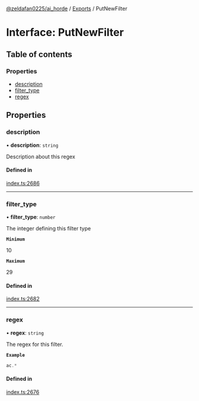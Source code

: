 [@zeldafan0225/ai_horde](../README.md) / [Exports](../modules.md) / PutNewFilter

# Interface: PutNewFilter

## Table of contents

### Properties

- [description](PutNewFilter.md#description)
- [filter\_type](PutNewFilter.md#filter_type)
- [regex](PutNewFilter.md#regex)

## Properties

### description

• **description**: `string`

Description about this regex

#### Defined in

[index.ts:2686](https://github.com/ZeldaFan0225/ai_horde/blob/99a73d4/index.ts#L2686)

___

### filter\_type

• **filter\_type**: `number`

The integer defining this filter type

**`Minimum`**

10

**`Maximum`**

29

#### Defined in

[index.ts:2682](https://github.com/ZeldaFan0225/ai_horde/blob/99a73d4/index.ts#L2682)

___

### regex

• **regex**: `string`

The regex for this filter.

**`Example`**

```ts
ac.*
```

#### Defined in

[index.ts:2676](https://github.com/ZeldaFan0225/ai_horde/blob/99a73d4/index.ts#L2676)
